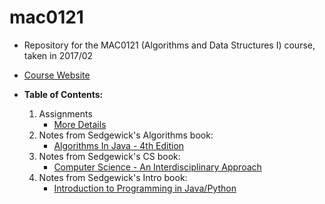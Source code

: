# mac0121

* Repository for the MAC0121 (Algorithms and Data Structures I) course, taken in 2017/02

* [Course Website](https://www.ime.usp.br/~yoshi/Sedgewick/cos126.2017i/)

* **Table of Contents:**
    1. Assignments
        * [More Details](https://paca.ime.usp.br/course/view.php?id=1207)
    2. Notes from Sedgewick's Algorithms book:
        * [Algorithms In Java - 4th Edition](https://algs4.cs.princeton.edu/home/)
    3. Notes from Sedgewick's CS book:
        * [Computer Science - An Interdisciplinary Approach](https://introcs.cs.princeton.edu/java/home/)
    4. Notes from Sedgewick's Intro book:
        * [Introduction to Programming in Java/Python](https://introcs.cs.princeton.edu/python/home/)
